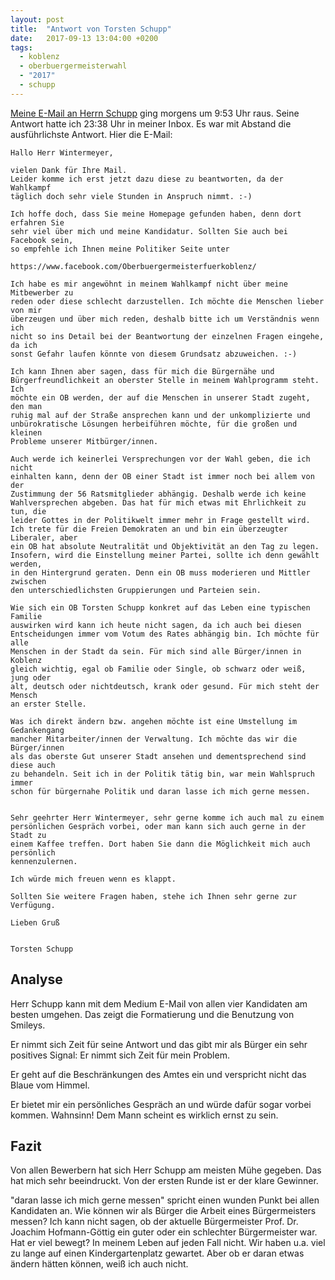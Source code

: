 ```yaml
---
layout: post
title:  "Antwort von Torsten Schupp"
date:   2017-09-13 13:04:00 +0200
tags:
  - koblenz
  - oberbuergermeisterwahl
  - "2017"
  - schupp
---
```

[Meine E-Mail an Herrn Schupp](/2017/09/13/email-an-alle.html) ging morgens um 9:53 Uhr raus. Seine Antwort hatte ich 23:38 Uhr in meiner Inbox. Es war mit Abstand die ausführlichste Antwort. Hier die E-Mail:

```
Hallo Herr Wintermeyer,

vielen Dank für Ihre Mail.
Leider komme ich erst jetzt dazu diese zu beantworten, da der Wahlkampf
täglich doch sehr viele Stunden in Anspruch nimmt. :-)

Ich hoffe doch, dass Sie meine Homepage gefunden haben, denn dort erfahren Sie
sehr viel über mich und meine Kandidatur. Sollten Sie auch bei Facebook sein,
so empfehle ich Ihnen meine Politiker Seite unter

https://www.facebook.com/Oberbuergermeisterfuerkoblenz/

Ich habe es mir angewöhnt in meinem Wahlkampf nicht über meine Mitbewerber zu
reden oder diese schlecht darzustellen. Ich möchte die Menschen lieber von mir
überzeugen und über mich reden, deshalb bitte ich um Verständnis wenn ich
nicht so ins Detail bei der Beantwortung der einzelnen Fragen eingehe, da ich
sonst Gefahr laufen könnte von diesem Grundsatz abzuweichen. :-)

Ich kann Ihnen aber sagen, dass für mich die Bürgernähe und
Bürgerfreundlichkeit an oberster Stelle in meinem Wahlprogramm steht. Ich
möchte ein OB werden, der auf die Menschen in unserer Stadt zugeht, den man
ruhig mal auf der Straße ansprechen kann und der unkomplizierte und
unbürokratische Lösungen herbeiführen möchte, für die großen und kleinen
Probleme unserer Mitbürger/innen.

Auch werde ich keinerlei Versprechungen vor der Wahl geben, die ich nicht
einhalten kann, denn der OB einer Stadt ist immer noch bei allem von der
Zustimmung der 56 Ratsmitglieder abhängig. Deshalb werde ich keine
Wahlversprechen abgeben. Das hat für mich etwas mit Ehrlichkeit zu tun, die
leider Gottes in der Politikwelt immer mehr in Frage gestellt wird.
Ich trete für die Freien Demokraten an und bin ein überzeugter Liberaler, aber
ein OB hat absolute Neutralität und Objektivität an den Tag zu legen.
Insofern, wird die Einstellung meiner Partei, sollte ich denn gewählt werden,
in den Hintergrund geraten. Denn ein OB muss moderieren und Mittler zwischen
den unterschiedlichsten Gruppierungen und Parteien sein.

Wie sich ein OB Torsten Schupp konkret auf das Leben eine typischen Familie
auswirken wird kann ich heute nicht sagen, da ich auch bei diesen
Entscheidungen immer vom Votum des Rates abhängig bin. Ich möchte für alle
Menschen in der Stadt da sein. Für mich sind alle Bürger/innen in Koblenz
gleich wichtig, egal ob Familie oder Single, ob schwarz oder weiß, jung oder
alt, deutsch oder nichtdeutsch, krank oder gesund. Für mich steht der Mensch
an erster Stelle.

Was ich direkt ändern bzw. angehen möchte ist eine Umstellung im Gedankengang
mancher Mitarbeiter/innen der Verwaltung. Ich möchte das wir die Bürger/innen
als das oberste Gut unserer Stadt ansehen und dementsprechend sind diese auch
zu behandeln. Seit ich in der Politik tätig bin, war mein Wahlspruch immer
schon für bürgernahe Politik und daran lasse ich mich gerne messen.


Sehr geehrter Herr Wintermeyer, sehr gerne komme ich auch mal zu einem
persönlichen Gespräch vorbei, oder man kann sich auch gerne in der Stadt zu
einem Kaffee treffen. Dort haben Sie dann die Möglichkeit mich auch persönlich
kennenzulernen.

Ich würde mich freuen wenn es klappt.

Sollten Sie weitere Fragen haben, stehe ich Ihnen sehr gerne zur Verfügung.

Lieben Gruß


Torsten Schupp
```

## Analyse

Herr Schupp kann mit dem Medium E-Mail von allen vier Kandidaten am besten umgehen. Das zeigt die Formatierung und die Benutzung von Smileys.

Er nimmt sich Zeit für seine Antwort und das gibt mir als Bürger ein sehr positives Signal: Er nimmt sich Zeit für mein Problem.

Er geht auf die Beschränkungen des Amtes ein und verspricht nicht das Blaue vom Himmel.

Er bietet mir ein persönliches Gespräch an und würde dafür sogar vorbei kommen. Wahnsinn! Dem Mann scheint es wirklich ernst zu sein.

## Fazit

Von allen Bewerbern hat sich Herr Schupp am meisten Mühe gegeben. Das hat mich sehr beeindruckt. Von der ersten Runde ist er der klare Gewinner.

"daran lasse ich mich gerne messen" spricht einen wunden Punkt bei allen Kandidaten an. Wie können wir als Bürger die Arbeit eines Bürgermeisters messen? Ich kann nicht sagen, ob der aktuelle Bürgermeister Prof. Dr. Joachim Hofmann-Göttig ein guter oder ein schlechter Bürgermeister war. Hat er viel bewegt? In meinem Leben auf jeden Fall nicht. Wir haben u.a. viel zu lange auf einen Kindergartenplatz gewartet. Aber ob er daran etwas ändern hätten können, weiß ich auch nicht.
